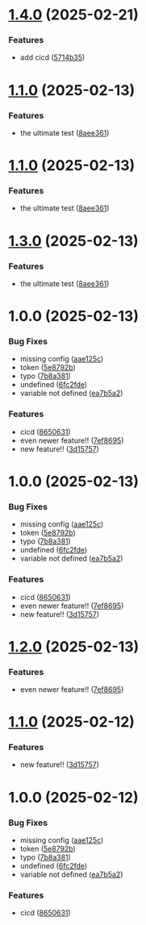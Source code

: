 # [1.4.0](https://github.com/med-ridha/MusicaBot2/compare/br-v1.3.0...br-v1.4.0) (2025-02-21)


### Features

* add cicd ([5714b35](https://github.com/med-ridha/MusicaBot2/commit/5714b356b593ba88985cf6386fcac3d1cbd24c81))

# [1.1.0](https://github.com/med-ridha/MusicaBot2/compare/fr-v1.0.0...fr-v1.1.0) (2025-02-13)


### Features

* the ultimate test ([8aee361](https://github.com/med-ridha/MusicaBot2/commit/8aee361f60ee32445f695e2f2e5c57249358acff))

# [1.1.0](https://github.com/med-ridha/MusicaBot2/compare/de-v1.0.0...de-v1.1.0) (2025-02-13)


### Features

* the ultimate test ([8aee361](https://github.com/med-ridha/MusicaBot2/commit/8aee361f60ee32445f695e2f2e5c57249358acff))

# [1.3.0](https://github.com/med-ridha/MusicaBot2/compare/br-v1.2.0...br-v1.3.0) (2025-02-13)


### Features

* the ultimate test ([8aee361](https://github.com/med-ridha/MusicaBot2/commit/8aee361f60ee32445f695e2f2e5c57249358acff))

# 1.0.0 (2025-02-13)


### Bug Fixes

* missing config ([aae125c](https://github.com/med-ridha/MusicaBot2/commit/aae125cbc28eec5e8d1d9554077af65542dde0b6))
* token ([5e8792b](https://github.com/med-ridha/MusicaBot2/commit/5e8792b30e70fa259a853ef08fbb1c59ac0be96a))
* typo ([7b8a381](https://github.com/med-ridha/MusicaBot2/commit/7b8a38175e3a3fe4c4bb49ea2e2fcf97724f8192))
* undefined ([6fc2fde](https://github.com/med-ridha/MusicaBot2/commit/6fc2fde8f7a618fd63816c6bf1bc1cbe7b12f7c1))
* variable not defined ([ea7b5a2](https://github.com/med-ridha/MusicaBot2/commit/ea7b5a20d6b54df666f61c19f974409ba624ca05))


### Features

* cicd ([8650631](https://github.com/med-ridha/MusicaBot2/commit/8650631f5d20843f7bc01ba75891f26cf9e6bc42))
* even newer feature!! ([7ef8695](https://github.com/med-ridha/MusicaBot2/commit/7ef869518277b00926748e8cc6be423e62f4dd6d))
* new feature!! ([3d15757](https://github.com/med-ridha/MusicaBot2/commit/3d157579eb005d7ebcba7117d531f957adea0f10))

# 1.0.0 (2025-02-13)


### Bug Fixes

* missing config ([aae125c](https://github.com/med-ridha/MusicaBot2/commit/aae125cbc28eec5e8d1d9554077af65542dde0b6))
* token ([5e8792b](https://github.com/med-ridha/MusicaBot2/commit/5e8792b30e70fa259a853ef08fbb1c59ac0be96a))
* typo ([7b8a381](https://github.com/med-ridha/MusicaBot2/commit/7b8a38175e3a3fe4c4bb49ea2e2fcf97724f8192))
* undefined ([6fc2fde](https://github.com/med-ridha/MusicaBot2/commit/6fc2fde8f7a618fd63816c6bf1bc1cbe7b12f7c1))
* variable not defined ([ea7b5a2](https://github.com/med-ridha/MusicaBot2/commit/ea7b5a20d6b54df666f61c19f974409ba624ca05))


### Features

* cicd ([8650631](https://github.com/med-ridha/MusicaBot2/commit/8650631f5d20843f7bc01ba75891f26cf9e6bc42))
* even newer feature!! ([7ef8695](https://github.com/med-ridha/MusicaBot2/commit/7ef869518277b00926748e8cc6be423e62f4dd6d))
* new feature!! ([3d15757](https://github.com/med-ridha/MusicaBot2/commit/3d157579eb005d7ebcba7117d531f957adea0f10))

# [1.2.0](https://github.com/med-ridha/MusicaBot2/compare/br-v1.1.0...br-v1.2.0) (2025-02-13)


### Features

* even newer feature!! ([7ef8695](https://github.com/med-ridha/MusicaBot2/commit/7ef869518277b00926748e8cc6be423e62f4dd6d))

# [1.1.0](https://github.com/med-ridha/MusicaBot2/compare/br-v1.0.0...br-v1.1.0) (2025-02-12)


### Features

* new feature!! ([3d15757](https://github.com/med-ridha/MusicaBot2/commit/3d157579eb005d7ebcba7117d531f957adea0f10))

# 1.0.0 (2025-02-12)


### Bug Fixes

* missing config ([aae125c](https://github.com/med-ridha/MusicaBot2/commit/aae125cbc28eec5e8d1d9554077af65542dde0b6))
* token ([5e8792b](https://github.com/med-ridha/MusicaBot2/commit/5e8792b30e70fa259a853ef08fbb1c59ac0be96a))
* typo ([7b8a381](https://github.com/med-ridha/MusicaBot2/commit/7b8a38175e3a3fe4c4bb49ea2e2fcf97724f8192))
* undefined ([6fc2fde](https://github.com/med-ridha/MusicaBot2/commit/6fc2fde8f7a618fd63816c6bf1bc1cbe7b12f7c1))
* variable not defined ([ea7b5a2](https://github.com/med-ridha/MusicaBot2/commit/ea7b5a20d6b54df666f61c19f974409ba624ca05))


### Features

* cicd ([8650631](https://github.com/med-ridha/MusicaBot2/commit/8650631f5d20843f7bc01ba75891f26cf9e6bc42))
